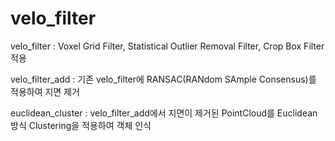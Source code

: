 # velo_filter
velo_filter : Voxel Grid Filter, Statistical Outlier Removal Filter, Crop Box Filter 적용


velo_filter_add : 기존 velo_filter에 RANSAC(RANdom SAmple Consensus)를 적용하여 지면 제거


euclidean_cluster : velo_filter_add에서 지면이 제거된 PointCloud를 Euclidean 방식 Clustering을 적용하여 객체 인식
